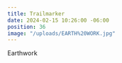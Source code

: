 ```yaml
---
title: Trailmarker
date: 2024-02-15 10:26:00 -06:00
position: 36
image: "/uploads/EARTH%20WORK.jpg"
---
```


Earthwork